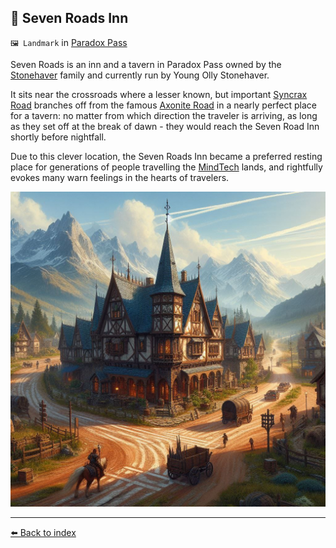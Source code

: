 ## 🍺 Seven Roads Inn

`🖼️ Landmark` in [Paradox Pass](/paradox_pass.md)

Seven Roads is an inn and a tavern in Paradox Pass owned by the [Stonehaver](/stonehavers) family and currently run by Young Olly Stonehaver.

It sits near the crossroads where a lesser known, but important [Syncrax Road](/syncrax_road.md) branches off from the famous [Axonite Road](/axonite_road.md) in a nearly perfect place for a tavern: no matter from which direction the traveler is arriving, as long as they set off at the break of dawn - they would reach the Seven Road Inn shortly before nightfall.

Due to this clever location, the Seven Roads Inn became a preferred resting place for generations of people travelling the [MindTech](/mindtech_institute.md) lands, and rightfully evokes many warn feelings in the hearts of travelers.

![Seven Roads Inn](/i/seven_roads_inn.png)

----------
[⬅️ Back to index](/index.md#1780_s)